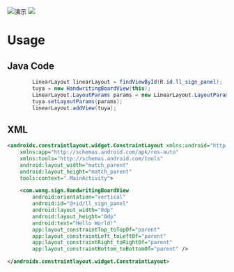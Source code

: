 ![演示](https://github.com/wongkyunban/AndroidSignDemo/raw/master/3h1zf-ea0ng.gif)
<img src="https://github.com/wongkyunban/AndroidSignDemo/raw/master/3h1zf-ea0ng.gif"/>
# Usage
## Java Code
```java
        LinearLayout linearLayout = findViewById(R.id.ll_sign_panel);
        tuya = new HandwritingBoardView(this);
        LinearLayout.LayoutParams params = new LinearLayout.LayoutParams(ViewGroup.LayoutParams.MATCH_PARENT, ViewGroup.LayoutParams.MATCH_PARENT);
        tuya.setLayoutParams(params);
        linearLayout.addView(tuya);
```

## XML
```xml
<androidx.constraintlayout.widget.ConstraintLayout xmlns:android="http://schemas.android.com/apk/res/android"
    xmlns:app="http://schemas.android.com/apk/res-auto"
    xmlns:tools="http://schemas.android.com/tools"
    android:layout_width="match_parent"
    android:layout_height="match_parent"
    tools:context=".MainActivity">

    <com.wong.sign.HandwritingBoardView
        android:orientation="vertical"
        android:id="@+id/ll_sign_panel"
        android:layout_width="0dp"
        android:layout_height="0dp"
        android:text="Hello World!"
        app:layout_constraintTop_toTopOf="parent"
        app:layout_constraintLeft_toLeftOf="parent"
        app:layout_constraintRight_toRightOf="parent"
        app:layout_constraintBottom_toBottomOf="parent" />

</androidx.constraintlayout.widget.ConstraintLayout>

```
